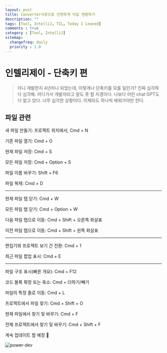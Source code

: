 ```yaml
---
layout: post
title: Converter사용으로 간편하게 타입 변환하기
description: ""
tags: [Tool, IntelliJ, TIL, Today I Leaned]
comments : true
category : [Tool, IntelliJ]
sitemap:
  changefreq: daily
  priority : 1.0
---
```



# 인텔리제이 - 단축키 편

> 아니 개발한지 4년차나 되었는데, 이렇게나 단축키를 모를 일인가? 진짜 심각하다 심각해. 어디가서 개발자라고 말도 못 할 지경이다. 나보다 어린 chat GPT도 다 알고 았다. 너무 심각한 상황이다. 이제라도 하나씩 배워가야만 한다.


<div class="space-item-3"></div>


## 파일 관련

새 파일 만들기: 프로젝트 위치에서, Cmd + N

기존 파일 열기: Cmd + O

현재 파일 저장: Cmd + S

모든 파일 저장: Cmd + Option + S

파일 이름 바꾸기: Shift + F6

파일 복제: Cmd + D


---

현재 파일 탭 닫기: Cmd + W

모든 파일 탭 닫기: Cmd + Option + W

다음 파일 탭으로 이동: Cmd + Shift + 오른쪽 화살표

이전 파일 탭으로 이동: Cmd + Shift + 왼쪽 화살표

---

편집기와 프로젝트 보기 간 전환: Cmd + 1

최근 파일 팝업 표시: Cmd + E

---

파일 구조 표시(빠른 개요): Cmd + F12

코드 블록 확장 또는 축소: Cmd + 더하기/빼기

파일의 특정 줄로 이동: Cmd + L

프로젝트에서 파일 찾기: Cmd + Shift + O

현재 파일에서 찾기 및 바꾸기: Cmd + F

전체 프로젝트에서 찾기 및 바꾸기: Cmd + Shift + F

<div class="space-item-3"></div>



계속 업데이트 할 예정 🤗

![power-dev](/post/images/hey/power.gif)

